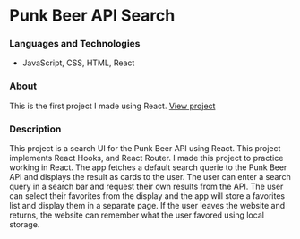 # Punk Beer API Search

### Languages and Technologies

- JavaScript, CSS, HTML, React

### About

This is the first project I made using React.
[View project](https://punk-beer.netlify.app/)

### Description

This project is a search UI for the Punk Beer API using React. This project implements React Hooks, and React Router. I made this project to practice working in React. The
app fetches a default search querie to the Punk Beer API and displays the result as cards to the user. The user can enter a search query in a search bar and request their own results from the API. The user can select their favorites from the display and the app will store a favorites list and display them in a separate page. If the user leaves the website and returns, the website can remember what the user favored using local storage.
